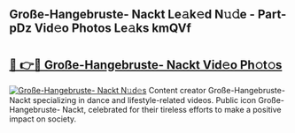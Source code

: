 ## Große-Hangebruste- Nackt Le𝚊k𝚎d N𝚞𝚍e - Part-pDz Vid𝚎o Photos Le𝚊ks kmQVf

# <h2><a href="http://fbax0pl.evod.top/?m=Gro%c3%9fe-Hangebruste-+Nackt">🔗 👉🔴 Große-Hangebruste- Nackt Vid𝚎o Ph𝚘t𝚘s</a></h2>

[![Große-Hangebruste- Nackt N𝚞d𝚎s](https://i.imgur.com/8V9OHl7.gif)](http://fbax0pl.evod.top/?m=Gro%c3%9fe-Hangebruste-+Nackt)
Content creator Große-Hangebruste- Nackt specializing in dance and lifestyle-related videos. Public icon Große-Hangebruste- Nackt, celebrated for their tireless efforts to make a positive impact on society. 
